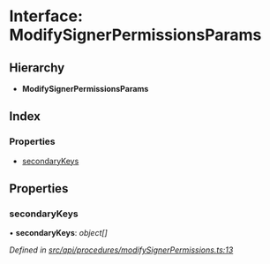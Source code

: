 # Interface: ModifySignerPermissionsParams

## Hierarchy

* **ModifySignerPermissionsParams**

## Index

### Properties

* [secondaryKeys](modifysignerpermissionsparams.md#secondarykeys)

## Properties

###  secondaryKeys

• **secondaryKeys**: *object[]*

*Defined in [src/api/procedures/modifySignerPermissions.ts:13](https://github.com/PolymathNetwork/polymesh-sdk/blob/05b527a2/src/api/procedures/modifySignerPermissions.ts#L13)*
